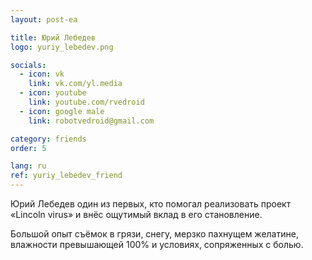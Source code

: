 ```yaml
---
layout: post-ea

title: Юрий Лебедев
logo: yuriy_lebedev.png

socials:
  - icon: vk
    link: vk.com/yl.media
  - icon: youtube
    link: youtube.com/rvedroid
  - icon: google male
    link: robotvedroid@gmail.com

category: friends
order: 5

lang: ru
ref: yuriy_lebedev_friend
---
```


Юрий Лебедев один из первых, кто помогал реализовать проект «Lincoln virus» и внёс ощутимый вклад в его становление.

Большой опыт съёмок в грязи, снегу, мерзко пахнущем желатине, влажности превышающей 100% и условиях, сопряженных с болью.
